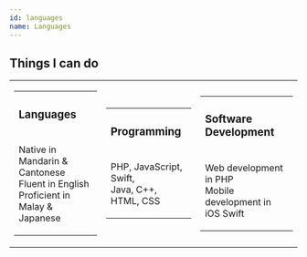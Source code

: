 ```yaml
---
id: languages
name: Languages
---
```


<section>

<h2>Things I can do</h2>

<div class="abilities">
<table>
  <tr>
    <td>
      <table>
        <tr>
          <td><i class="fas fa-globe fa-3x"></i>
              <h3><strong>Languages</strong></h3></td>
        </tr>
        <tr>
          <td>
            <p>
              Native in Mandarin & Cantonese<br>
              Fluent in English<br>
              Proficient in Malay & Japanese
            </p>
          </td>
        </tr>
      </table>
    </td>
    <td>
      <table>
        <tr>
          <td><i class="fas fa-code fa-3x"></i><h3><strong>Programming</strong></h3></td>
        </tr>
        <tr>
          <td>
            <p>
              PHP, JavaScript, Swift,<br>
              Java, C++, HTML, CSS
            </p>
          </td>
        </tr>
      </table>
    </td>
    <td>
      <table>
        <tr>
          <td><i class="fas fa-laptop-code fa-3x"></i><h3><strong>Software Development</strong></h3></td>
        </tr>
        <tr>
          <td>
            <p>
              Web development in PHP<br>
              Mobile development in iOS Swift
            </p>
          </td>
        </tr>
      </table>
    </td>
  </tr>
  </table>
</div>

</section>
